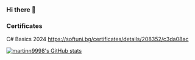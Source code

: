 ### Hi there 👋
### Certificates
C# Basics 2024 https://softuni.bg/certificates/details/208352/c3da08ac

<!--
**martinn9998/martinn9998** is a ✨ _special_ ✨ repository because its `README.md` (this file) appears on your GitHub profile.

Here are some ideas to get you started:

- 🔭 I’m currently working on ...
- 🌱 I’m currently learning ...
- 👯 I’m looking to collaborate on ...
- 🤔 I’m looking for help with ...
- 💬 Ask me about ...
- 📫 How to reach me: ...
- 😄 Pronouns: ...
- ⚡ Fun fact: ...
-->
[![martinn9998's GitHub stats](https://github-readme-stats.vercel.app/api?username=martinn9998)](https://github.com/martinn9998/github-readme-stats)
